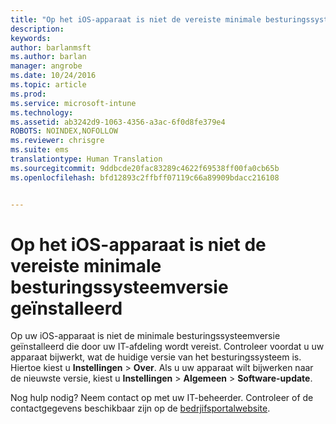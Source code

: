 ```yaml
---
title: "Op het iOS-apparaat is niet de vereiste minimale besturingssysteemversie geïnstalleerd | Microsoft Intune"
description: 
keywords: 
author: barlanmsft
ms.author: barlan
manager: angrobe
ms.date: 10/24/2016
ms.topic: article
ms.prod: 
ms.service: microsoft-intune
ms.technology: 
ms.assetid: ab3242d9-1063-4356-a3ac-6f0d8fe379e4
ROBOTS: NOINDEX,NOFOLLOW
ms.reviewer: chrisgre
ms.suite: ems
translationtype: Human Translation
ms.sourcegitcommit: 9ddbcde20fac83289c4622f69538ff00fa0cb65b
ms.openlocfilehash: bfd12893c2ffbff07119c66a89909bdacc216108


---
```



# <a name="ios-device-doesnt-have-the-required-minimum-operating-system-version"></a>Op het iOS-apparaat is niet de vereiste minimale besturingssysteemversie geïnstalleerd

Op uw iOS-apparaat is niet de minimale besturingssysteemversie geïnstalleerd die door uw IT-afdeling wordt vereist. Controleer voordat u uw apparaat bijwerkt, wat de huidige versie van het besturingssysteem is. Hiertoe kiest u **Instellingen** &gt; **Over**. Als u uw apparaat wilt bijwerken naar de nieuwste versie, kiest u **Instellingen** &gt; **Algemeen** &gt; **Software-update**.

Nog hulp nodig? Neem contact op met uw IT-beheerder. Controleer of de contactgegevens beschikbaar zijn op de [bedrjifsportalwebsite](http://portal.manage.microsoft.com).



<!--HONumber=Nov16_HO1-->


